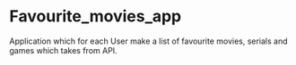 # Favourite_movies_app
Application which for each User make a list of favourite movies, serials and games which takes from API.
